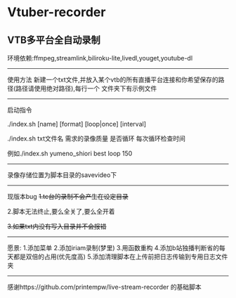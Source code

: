 # Vtuber-recorder
VTB多平台全自动录制
-----------------------------------------------------

环境依赖:ffmpeg,streamlink,biliroku-lite,livedl,youget,youtube-dl

-----------------------------------------------------
使用方法
新建一个txt文件,并放入某个vtb的所有直播平台连接和你希望保存的路径(路径请使用绝对路径),每行一个
文件夹下有示例文件

------------------------------------------------------------
启动指令

./index.sh [name] [format] [loop|once] [interval]

./index.sh txt文件名 需求的录像质量 是否循环 每次循环检查时间 

例如./index.sh yumeno_shiori best loop 150

------------------------------------------------------------

录像存储位置为脚本目录的savevideo下

------------------------------------------------------------
现版本bug
~~1.tc台的录制不会产生在设定目录~~

2.脚本无法终止,要么全关了,要么全开着

~~3.如果txt内没有写入目录并不会报错~~

------------------------------------------------------------
愿景:
1.添加菜单
2.添加iriam录制(梦里)
3.用函数重构
4.添加b站独播判断省的每天都是双倍的占用(优先度高)
5.添加清理脚本在上传前把日志传输到专用日志文件夹

------------------------------------------------------------

感谢https://github.com/printempw/live-stream-recorder 的基础脚本 
